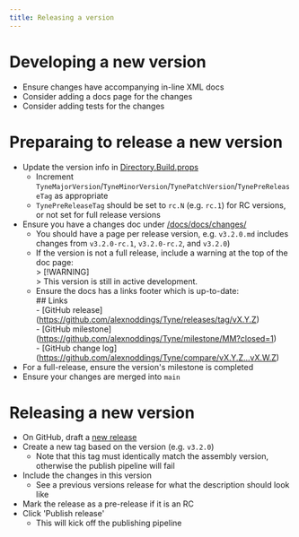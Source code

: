 ```yaml
---
title: Releasing a version
---
```


# Developing a new version
- Ensure changes have accompanying in-line XML docs
- Consider adding a docs page for the changes
- Consider adding tests for the changes

# Preparaing to release a new version
- Update the version info in [Directory.Build.props](gitfile://Directory.Build.props)
    - Increment `TyneMajorVersion`/`TyneMinorVersion`/`TynePatchVersion`/`TynePreReleaseTag` as appropriate
    - `TynePreReleaseTag` should be set to `rc.N` (e.g. `rc.1`) for RC versions, or not set for full release versions
- Ensure you have a changes doc under [/docs/docs/changes/](gitfile://docs/docs/changes)
    - You should have a page per release version, e.g. `v3.2.0.md` includes changes from `v3.2.0-rc.1`, `v3.2.0-rc.2`, and `v3.2.0`)
    - If the version is not a full release, include a warning at the top of the doc page:\
    \> [!WARNING]\
    \> This version is still in active development.
    - Ensure the docs has a links footer which is up-to-date:\
    \## Links\
    \- \[GitHub release\]\(https://github.com/alexnoddings/Tyne/releases/tag/vX.Y.Z)\
    \- \[GitHub milestone\]\(https://github.com/alexnoddings/Tyne/milestone/MM?closed=1)\
    \- \[GitHub change log\]\(https://github.com/alexnoddings/Tyne/compare/vX.Y.Z...vX.W.Z)
- For a full-release, ensure the version's milestone is completed
- Ensure your changes are merged into `main`

# Releasing a new version
- On GitHub, draft a [new release](https://github.com/alexnoddings/Tyne/releases/new)
- Create a new tag based on the version (e.g. `v3.2.0`)
    - Note that this tag must identically match the assembly version, otherwise the publish pipeline will fail
- Include the changes in this version
    - See a previous versions release for what the description should look like
- Mark the release as a pre-release if it is an RC
- Click 'Publish release'
    - This will kick off the publishing pipeline
